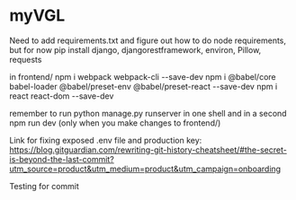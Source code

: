# myVGL

Need to add requirements.txt and figure out how to do node requirements, but for now
pip install django, djangorestframework, environ, Pillow, requests 

in frontend/
npm i webpack webpack-cli --save-dev
npm i @babel/core babel-loader @babel/preset-env @babel/preset-react --save-dev
npm i react react-dom --save-dev

remember to run python manage.py runserver in one shell and in a second npm run dev (only when you make changes to frontend/)

Link for fixing exposed .env file and production key: https://blog.gitguardian.com/rewriting-git-history-cheatsheet/#the-secret-is-beyond-the-last-commit?utm_source=product&utm_medium=product&utm_campaign=onboarding

Testing for commit